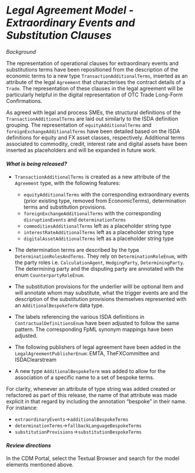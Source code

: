 # *Legal Agreement Model - Extraordinary Events and Substitution Clauses*

_Background_

The representation of operational clauses for extraordinary events and substitutions terms have been repositioned from the description of the economic terms to a new type `TransactionAdditionalTerms`, inserted as an attribute of the legal `Agreement` that characterises the contract details of a `Trade`. The representation of these clauses in the legal agreement will be particularly helpful in the digital representation of OTC Trade Long-Form Confirmations.

As agreed with legal and process SMEs, the structural definitions of the `TransactionAdditionalTerms` are laid out similarly to the ISDA definition grouping. The representation of `equityAdditionalTerms` and    `foreignExchangeAdditionalTerms` have been detailed based on the ISDA definitions for equity and FX asset classes, respectively. Additional terms associated to commodity, credit, interest rate and digital assets have been inserted as placeholders and will be expanded in future work. 

#### _What is being released?_

- `TransactionAdditionalTerms` is created as a new attribute of the `Agreement` type, with the following features: 
    - `equityAdditionalTerms` with the corresponding extraordinary events (prior existing type, removed from EconomicTerms), determination terms and substitution provisions.
    - `foreignExchangeAdditionalTerms` with the corresponding `disruptionEvents` and `determinationTerms`
    - `commoditiesAdditionalTerms` left as a placeholder string type
    - `interestRateAdditionalTerms` left as a placeholder string type
    - `digitalAssetAdditionalTerms` left as a placeholder string type

- The determination terms are described by the type `DeterminationRolesAndTerms`. They rely on `DeterminationRoleEnum`, with the party roles i.e. `CalculationAgent`, `HedgingParty`, `DeterminingParty`. The determining party and the disputing party are annotated with the enum `CounterpartyRoleEnum`. 

- The substitution provisions for the underlier willl be optional item and will annotate whom may substitute, what the trigger events are and the description of the substitution provisions themselves represented with an `AdditionalBespokeTerm` data type.

- The labels referencing the various ISDA definitions in `ContractualDefinitionsEnum` have been adjusted to follow the same pattern. The corresponding FpML synonym mappings have been adjusted.
  
- The following publishers of legal agreement have been added in the `LegalAgreementPublisherEnum`: EMTA, TheFXCommittee and ISDAClearstream

- A new type `AdditionalBespokeTerm` was added to allow for the association of a specific name to a set of bespoke terms.
  
For clarity, whenever an attribute of type string was added created or refactored as part of this release, the name of that attribute was made explicit in that regard by including the annotation “bespoke” in their name. For instance:
- `extraordinaryEvents`->`additionalBespokeTerms`
- `determinationTerms`->`fallbackLanguageBespokeTerms`
- `substitutionProvisions`->`substitutionBespokeTerms`

#### _Review directions_

In the CDM Portal, select the Textual Browser and search for the model elements mentioned above.
